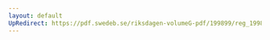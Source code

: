 ```yaml
---
layout: default
UpRedirect: https://pdf.swedeb.se/riksdagen-volumeG-pdf/199899/reg_199899/reg_199899_0175.pdf
---
```

